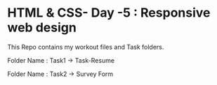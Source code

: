 # HTML & CSS- Day -5 : Responsive web design

This Repo contains my workout files and Task folders.


Folder Name : Task1 -> Task-Resume 

Folder Name : Task2 -> Survey Form
